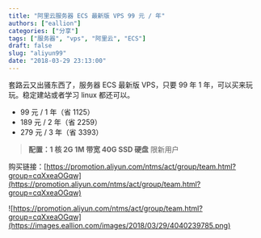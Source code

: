 ```yaml
---
title: "阿里云服务器 ECS 最新版 VPS 99 元 / 年"
authors: ["eallion"]
categories: ["分享"]
tags: ["服务器", "vps", "阿里云", "ECS"]
draft: false
slug: "aliyun99"
date: "2018-03-29 23:13:00"
---
```


套路云又出骚东西了，服务器 ECS 最新版 VPS，只要 99 年 1 年，可以买来玩玩。稳定建站或者学习 linux 都还可以。

- 99 元 / 1 年（省 1125）
- 189 元 / 2 年（省 2259）
- 279 元 / 3 年（省 3393）

> **配置：1 核 2G 1M 带宽 40G SSD 硬盘** 限新用户

购买链接：[https://promotion.aliyun.com/ntms/act/group/team.html?group=cqXxeaOGqw](https://promotion.aliyun.com/ntms/act/group/team.html?group=cqXxeaOGqw)

![https://promotion.aliyun.com/ntms/act/group/team.html?group=cqXxeaOGqw](https://images.eallion.com/images/2018/03/29/4040239785.png)
